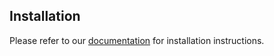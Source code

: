 ## Installation
Please refer to our [documentation](https://docs.netsil.com/setup-guide/installation/mesos-marathon) for installation instructions.
